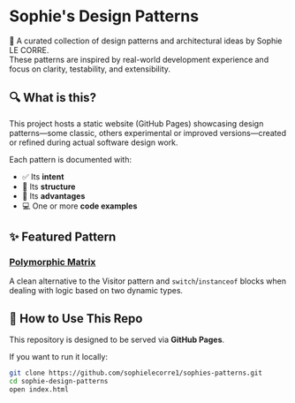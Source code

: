 # Sophie's Design Patterns

🧩 A curated collection of design patterns and architectural ideas by Sophie LE CORRE.  
These patterns are inspired by real-world development experience and focus on clarity, testability, and extensibility.

## 🔍 What is this?

This project hosts a static website (GitHub Pages) showcasing design patterns—some classic, others experimental or improved versions—created or refined during actual software design work.

Each pattern is documented with:
- ✅ Its **intent**
- 🔧 Its **structure**
- 🧠 Its **advantages**
- 💻 One or more **code examples**

## ✨ Featured Pattern

### [Polymorphic Matrix](https://github.com/sophielecorre1/sophies-patterns/polymorphic-matrix.html)

A clean alternative to the Visitor pattern and `switch`/`instanceof` blocks when dealing with logic based on two dynamic types.

## 🚀 How to Use This Repo

This repository is designed to be served via **GitHub Pages**.

If you want to run it locally:
```bash
git clone https://github.com/sophielecorre1/sophies-patterns.git
cd sophie-design-patterns
open index.html

